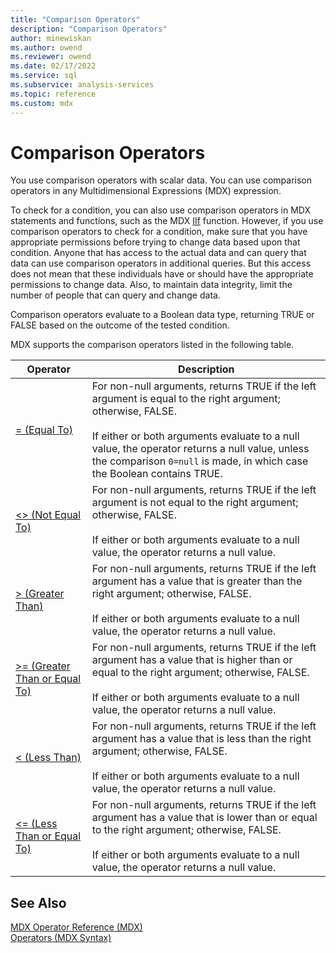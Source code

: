 ```yaml
---
title: "Comparison Operators"
description: "Comparison Operators"
author: minewiskan
ms.author: owend
ms.reviewer: owend
ms.date: 02/17/2022
ms.service: sql
ms.subservice: analysis-services
ms.topic: reference
ms.custom: mdx
---
```

# Comparison Operators


  You use comparison operators with scalar data. You can use comparison operators in any Multidimensional Expressions (MDX) expression.  
  
 To check for a condition, you can also use comparison operators in MDX statements and functions, such as the MDX [IIf](../mdx/iif-mdx.md) function. However, if you use comparison operators to check for a condition, make sure that you have appropriate permissions before trying to change data based upon that condition. Anyone that has access to the actual data and can query that data can use comparison operators in additional queries. But this access does not mean that these individuals have or should have the appropriate permissions to change data. Also, to maintain data integrity, limit the number of people that can query and change data.  
  
 Comparison operators evaluate to a Boolean data type, returning TRUE or FALSE based on the outcome of the tested condition.  
  
 MDX supports the comparison operators listed in the following table.  
  
|Operator|Description|  
|--------------|-----------------|  
|[= (Equal To)](../mdx/equal-to-mdx.md)|For non-null arguments, returns TRUE if the left argument is equal to the right argument; otherwise, FALSE.<br /><br /> If either or both arguments evaluate to a null value, the operator returns a null value, unless the comparison `0=null` is made, in which case the Boolean contains TRUE.|  
|[<> (Not Equal To)](../mdx/not-equal-to-mdx.md)|For non-null arguments, returns TRUE if the left argument is not equal to the right argument; otherwise, FALSE.<br /><br /> If either or both arguments evaluate to a null value, the operator returns a null value.|  
|[> (Greater Than)](../mdx/greater-than-mdx.md)|For non-null arguments, returns TRUE if the left argument has a value that is greater than the right argument; otherwise, FALSE.<br /><br /> If either or both arguments evaluate to a null value, the operator returns a null value.|  
|[>= (Greater Than or Equal To)](../mdx/greater-than-or-equal-to-mdx.md)|For non-null arguments, returns TRUE if the left argument has a value that is higher than or equal to the right argument; otherwise, FALSE.<br /><br /> If either or both arguments evaluate to a null value, the operator returns a null value.|  
|[< (Less Than)](../mdx/less-than-mdx.md)|For non-null arguments, returns TRUE if the left argument has a value that is less than the right argument; otherwise, FALSE.<br /><br /> If either or both arguments evaluate to a null value, the operator returns a null value.|  
|[<= (Less Than or Equal To)](../mdx/less-than-or-equal-to-mdx.md)|For non-null arguments, returns TRUE if the left argument has a value that is lower than or equal to the right argument; otherwise, FALSE.<br /><br /> If either or both arguments evaluate to a null value, the operator returns a null value.|  
  
## See Also  
 [MDX Operator Reference &#40;MDX&#41;](../mdx/mdx-operator-reference-mdx.md)   
 [Operators &#40;MDX Syntax&#41;](../mdx/operators-mdx-syntax.md)  
  
  
